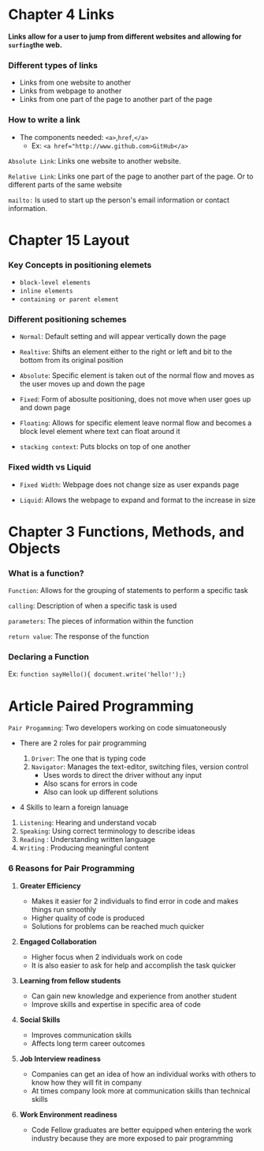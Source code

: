 # Chapter 4 Links 

**Links allow for a user to jump from different websites and allowing for `surfing`the web.**

### Different types of links 

- Links from one website to another 
- Links from webpage to another 
- Links from one part of the page to another part of the page 

### How to write a link 

- The components needed: `<a>`,`href`,`</a>`
  - Ex: `<a href="http://www.github.com>GitHub</a>`

`Absolute Link`: Links one website to another website. 

`Relative Link`: Links one part of the page to another part of the page. Or to different parts of the same website 

`mailto:` Is used to start up the person's email information or contact information. 

# Chapter 15 Layout

### Key Concepts in positioning elemets

- `block-level elements`
- `inline elements`
- `containing or parent element`

### Different positioning schemes

- `Normal`: Default setting and will appear vertically down the page 

- `Realtive`: Shifts an element either to the right or left and bit to the bottom from its original position

- `Absolute`: Specific element is taken out of the normal flow and moves as the user moves up and down the page 

- `Fixed`: Form of abosulte positioning, does not move when user goes up and down page 

- `Floating`: Allows for specific element leave normal flow and becomes a block level element where text can float around it 

- `stacking context`: Puts blocks on top of one another 

### Fixed width vs Liquid 

- `Fixed Width`: Webpage does not change size as user expands page 

- `Liquid`: Allows the webpage to expand and format to the increase in size 


# Chapter 3 Functions, Methods, and Objects 

### What is a function? 

`Function`: Allows for the grouping of statements to perform a specific task 

`calling`: Description of when a specific task is used 

`parameters`: The pieces of information within the function 

`return value`: The response of the function 


### Declaring a Function 

Ex: `function sayHello(){ document.write('hello!');}`

# Article Paired Programming

`Pair Progamming`: Two developers working on code simuatoneously 

- There are 2 roles for pair programming 
  1. `Driver`: The one that is typing code
  2. `Navigator`: Manages the text-editor, switching files, version control
        - Uses words to direct the driver without any input 
        - Also scans for errors in code 
        - Also can look up different solutions 

- 4 Skills to learn a foreign lanuage 

1. `Listening`: Hearing and understand vocab 
2. `Speaking`: Using correct terminology to describe ideas
3. `Reading` : Understanding written language
4. `Writing` : Producing meaningful content 

### 6 Reasons for Pair Programming 

1. **Greater Efficiency**
      - Makes it easier for 2 individuals to find error in code and makes things run smoothly 
      - Higher quality of code is produced 
      - Solutions for problems can be reached much quicker 

2. **Engaged Collaboration** 
      - Higher focus when 2 individuals work on code 
      - It is also easier to ask for help and accomplish the task quicker 

3. **Learning from fellow students** 
      - Can gain new knowledge and experience from another student 
      - Improve skills and expertise in specific area of code 

4. **Social Skills** 
      - Improves communication skills 
      - Affects long term career outcomes 

5. **Job Interview readiness** 
      - Companies can get an idea of how an individual works with others to know how they will fit in company 
      - At times company look more at communication skills than technical skills 
      
6. **Work Environment readiness**
      - Code Fellow graduates are better equipped when entering the work industry because they are more exposed to pair programming 
